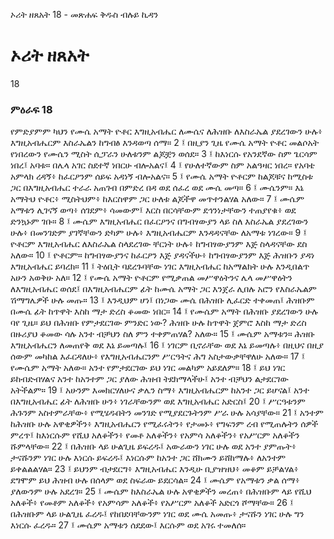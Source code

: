 ﻿
 ኦሪት ዘጸአት 18 - መጽሐፍ ቅዱስ ብሉይ ኪዳን
# ኦሪት ዘጸአት
18
### ምዕራፍ 18
የምድያምም ካህን የሙሴ አማት ዮቶር እግዚአብሔር ለሙሴና ለሕዝቡ ለእስራኤል ያደረገውን ሁሉ፥ እግዚአብሔርም እስራኤልን ከግብፅ እንዳወጣ ሰማ።
2 ፤ በዚያን ጊዜ የሙሴ አማት ዮቶር መልሶአት የነበረውን የሙሴን ሚስት ሲፓራን ሁለቱንም ልጆቿን ወሰደ።
3 ፤ ከእነርሱ የአንደኛው ስም ጌርሳም ነበረ፤ አባቱ። በሌላ አገር ስደተኛ ነበርሁ ብሎአልና፤
4 ፤ የሁለተኛውም ስም አልዓዛር ነበረ። የአባቴ አምላክ ረዳኝ፥ ከፈርዖንም ሰይፍ አዳነኝ ብሎአልና።
5 ፤ የሙሴ አማት ዮቶርም ከልጆቹና ከሚስቱ ጋር በእግዚአብሔር ተራራ አጠገብ በምድረ በዳ ወደ ሰፈረ ወደ ሙሴ መጣ።
6 ፤ ሙሴንም። እኔ አማትህ ዮቶር፥ ሚስትህም፥ ከእርስዋም ጋር ሁለቱ ልጆችዋ መጥተንልሃል አለው።
7 ፤ ሙሴም አማቱን ሊገናኝ ወጣ፥ ሰገደም፥ ሳመውም፤ እርስ በርሳቸውም ደኅንነታቸውን ተጠያየቁ፥ ወደ ድንኳኑም ገቡ።
8 ፤ ሙሴም እግዚአብሔር በፈርዖንና በግብፃውያን ላይ ስለ እስራኤል ያደረገውን ሁሉ፥ በመንገድም ያገኛቸውን ድካም ሁሉ፥ እግዚአብሔርም እንዳዳናቸው ለአማቱ ነገረው።
9 ፤ ዮቶርም እግዚአብሔር ለእስራኤል ስላደረገው ቸርነት ሁሉ፥ ከግብፃውያንም እጅ ስላዳናቸው ደስ አለው።
10 ፤ ዮቶርም። ከግብፃውያንና ከፈርዖን እጅ ያዳናችሁ፥ ከግብፃውያንም እጅ ሕዝቡን ያዳነ እግዚአብሔር ይባረክ።
11 ፤ ትዕቢት ባደረጉባቸው ነገር እግዚአብሔር ከአማልክት ሁሉ እንዲበልጥ አሁን አወቅሁ አለ።
12 ፤ የሙሴ አማት ዮቶርም የሚቃጠል መሥዋዕትንና ሌላ መሥዋዕትን ለእግዚአብሔር ወሰደ፤ በእግዚአብሔርም ፊት ከሙሴ አማት ጋር እንጀራ ሊበሉ አሮን የእስራኤልም ሽማግሌዎች ሁሉ መጡ።
13 ፤ እንዲህም ሆነ፤ በነጋው ሙሴ በሕዝቡ ሊፈርድ ተቀመጠ፤ ሕዝቡም በሙሴ ፊት ከጥዋት እስከ ማታ ድረስ ቆመው ነበር።
14 ፤ የሙሴም አማት በሕዝቡ ያደረገውን ሁሉ ባየ ጊዜ። ይህ በሕዝቡ የምታደርገው ምንድር ነው? ሕዝቡ ሁሉ ከጥዋት ጀምሮ እስከ ማታ ድረስ በዙሪያህ ቆመው ሳሉ አንተ ብቻህን ስለ ምን ተቀምጠሃል? አለው።
15 ፤ ሙሴም አማቱን። ሕዝቡ እግዚአብሔርን ለመጠየቅ ወደ እኔ ይመጣሉ፤
16 ፤ ነገርም ቢኖራቸው ወደ እኔ ይመጣሉ፥ በዚህና በዚያ ሰውም መካከል እፈርዳለሁ፥ የእግዚአብሔርንም ሥርዓትና ሕግ አስታውቃቸዋለሁ አለው።
17 ፤ የሙሴም አማት አለው። አንተ የምታደርገው ይህ ነገር መልካም አይደለም።
18 ፤ ይህ ነገር ይከብድብሃልና አንተ ከአንተም ጋር ያለው ሕዝብ ትደክማላችሁ፤ አንተ ብቻህን ልታደርገው አትችልም።
19 ፤ አሁንም እመክርሃለሁና ቃሌን ስማ፥ እግዚአብሔርም ከአንተ ጋር ይሆናል፤ አንተ በእግዚአብሔር ፊት ለሕዝቡ ሁን፥ ነገራቸውንም ወደ እግዚአብሔር አድርስ፤
20 ፤ ሥርዓቱንም ሕጉንም አስተምራቸው፥ የሚሄዱበትን መንገድ የሚያደርጉትንም ሥራ ሁሉ አሳያቸው።
21 ፤ አንተም ከሕዝቡ ሁሉ አዋቂዎችን፥ እግዚአብሔርን የሚፈሩትን፥ የታመኑ፥ የግፍንም ረብ የሚጠሉትን ሰዎች ምረጥ፤ ከእነርሱም የሺህ አለቆችን፥ የመቶ አለቆችን፥ የአምሳ አለቆችን፥ የአሥርም አለቆችን ሹምላቸው።
22 ፤ በሕዝቡ ላይ ሁልጊዜ ይፍረዱ፤ አውራውን ነገር ሁሉ ወደ አንተ ያምጡት፥ ታናሹንም ነገር ሁሉ እነርሱ ይፍረዱ፤ እነርሱም ከአንተ ጋር ሸክሙን ይሸከማሉ፥ ለአንተም ይቀልልልሃል።
23 ፤ ይህንም ብታደርግ፥ እግዚአብሔር እንዲሁ ቢያዝዝህ፥ መቆም ይቻልሃል፥ ደግሞም ይህ ሕዝብ ሁሉ በሰላም ወደ ስፍራው ይደርሳል።
24 ፤ ሙሴም የአማቱን ቃል ሰማ፥ ያለውንም ሁሉ አደረገ።
25 ፤ ሙሴም ከእስራኤል ሁሉ አዋቂዎችን መረጠ፥ በሕዝቡም ላይ የሺህ አለቆች፥ የመቶም አለቆች፥ የአምሳም አለቆች፥ የአሥርም አለቆች አድርጎ ሾማቸው።
26 ፤ በሕዝቡም ላይ ሁልጊዜ ፈረዱ፤ የከበደባቸውንም ነገር ወደ ሙሴ አመጡ፥ ታናሹን ነገር ሁሉ ግን እነርሱ ፈረዱ።
27 ፤ ሙሴም አማቱን ሰደደው፤ እርሱም ወደ አገሩ ተመለሰ። 

